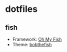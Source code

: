dotfiles
========

fish
----

 * Framework: [Oh My Fish](oh-my-fish)
 * Theme: [bobthefish](bobthefish)

[oh-my-fish]:https://github.com/oh-my-fish/oh-my-fish
[bobthefish]:https://github.com/oh-my-fish/theme-bobthefish
